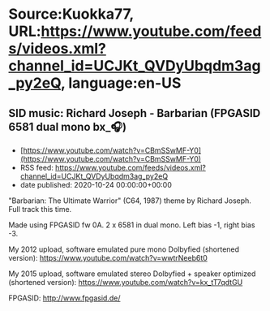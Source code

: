 # Source:Kuokka77, URL:https://www.youtube.com/feeds/videos.xml?channel_id=UCJKt_QVDyUbqdm3ag_py2eQ, language:en-US

## SID music: Richard Joseph - Barbarian (FPGASID 6581 dual mono bx_🎧)
 - [https://www.youtube.com/watch?v=CBmSSwMF-Y0](https://www.youtube.com/watch?v=CBmSSwMF-Y0)
 - RSS feed: https://www.youtube.com/feeds/videos.xml?channel_id=UCJKt_QVDyUbqdm3ag_py2eQ
 - date published: 2020-10-24 00:00:00+00:00

"Barbarian: The Ultimate Warrior" (C64, 1987) theme by Richard Joseph. Full track this time.

Made using FPGASID fw 0A. 2 x 6581 in dual mono. Left bias -1, right bias -3.

My 2012 upload, software emulated pure mono Dolbyfied (shortened version):
https://www.youtube.com/watch?v=wwtrNeeb6t0

My 2015 upload, software emulated stereo Dolbyfied + speaker optimized (shortened version):
https://www.youtube.com/watch?v=kx_tT7qdtGU

FPGASID:
http://www.fpgasid.de/

